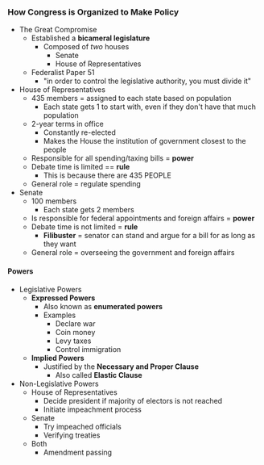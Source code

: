 ### How Congress is Organized to Make Policy
- The Great Compromise
    * Established a **bicameral legislature**
        + Composed of *two* houses
            - Senate
            - House of Representatives
    * Federalist Paper 51
        + "in order to control the legislative authority, you must divide it"
- House of Representatives
    * 435 members = assigned to each state based on population
        + Each state gets 1 to start with, even if they don't have that much population
    * 2-year terms in office
        + Constantly re-elected
        + Makes the House the institution of government closest to the people
    * Responsible for all spending/taxing bills = **power**
    * Debate time is limited == **rule**
        + This is because there are 435 PEOPLE
    * General role = regulate spending
- Senate
    * 100 members
        + Each state gets 2 members
    * Is responsible for federal appointments and foreign affairs = **power**
    * Debate time is not limited = **rule**
        + **Filibuster** = senator can stand and argue for a bill for as long as they want
    * General role = overseeing the government and foreign affairs

#### Powers
- Legislative Powers
    * **Expressed Powers**
        + Also known as **enumerated powers**
        + Examples
            - Declare war
            - Coin money
            - Levy taxes
            - Control immigration
    * **Implied Powers**
        + Justified by the **Necessary and Proper Clause**
            - Also called **Elastic Clause**
- Non-Legislative Powers
    * House of Representatives
        + Decide president if majority of electors is not reached
        + Initiate impeachment process
    * Senate
        + Try impeached officials
        + Verifying treaties
    * Both
        + Amendment passing
